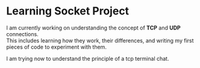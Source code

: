 # Learning Socket Project

I am currently working on understanding the concept of **TCP** and **UDP** connections.  
This includes learning how they work, their differences, and writing my first pieces of code to experiment with them.

I am trying now to understand the principle of a tcp terminal chat.
